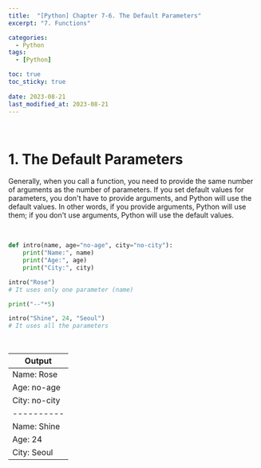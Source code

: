 ```yaml
---
title:  "[Python] Chapter 7-6. The Default Parameters"
excerpt: "7. Functions"

categories:
  - Python
tags:
  - [Python]

toc: true
toc_sticky: true
 
date: 2023-08-21
last_modified_at: 2023-08-21
---
```


&nbsp;

# 1. The Default Parameters
Generally, when you call a function, you need to provide the same number of arguments as the number of parameters. If you set default values for parameters, you don't have to provide arguments, and Python will use the default values. In other words, if you provide arguments, Python will use them; if you don't use arguments, Python will use the default values.

&nbsp;

```python
def intro(name, age="no-age", city="no-city"):
    print("Name:", name)
    print("Age:", age)
    print("City:", city)

intro("Rose")
# It uses only one parameter (name)

print("--"*5)

intro("Shine", 24, "Seoul")
# It uses all the parameters
```

&nbsp;

| Output |
|---|
| Name: Rose |
| Age: no-age |
| City: no-city |
| \---------- |
| Name: Shine |
| Age: 24 |
| City: Seoul |
